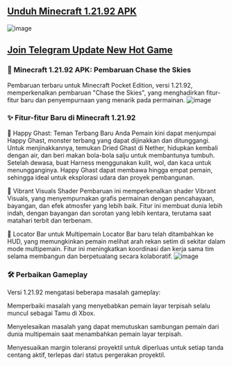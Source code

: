 
## [Unduh Minecraft 1.21.92 APK](https://tinyurl.com/4jjt7d9r)
![image](https://github.com/user-attachments/assets/eca12e63-8471-4d65-ab3c-0d80724af8d4)


## [Join Telegram Update New Hot Game](https://t.me/seruapk)
### 🧱 Minecraft 1.21.92 APK: Pembaruan Chase the Skies
Pembaruan terbaru untuk Minecraft Pocket Edition, versi 1.21.92, memperkenalkan pembaruan "Chase the Skies", yang menghadirkan fitur-fitur baru dan penyempurnaan yang menarik pada permainan.
![image](https://github.com/user-attachments/assets/a61f1ff6-e45d-45ea-b9ed-9827ffb67435)


### ✨ Fitur-fitur Baru di Minecraft 1.21.92
🐉 Happy Ghast: Teman Terbang Baru Anda
Pemain kini dapat menjumpai Happy Ghast, monster terbang yang dapat dijinakkan dan ditunggangi. Untuk menjinakkannya, temukan Dried Ghast di Nether, hidupkan kembali dengan air, dan beri makan bola-bola salju untuk membantunya tumbuh. Setelah dewasa, buat Harness menggunakan kulit, wol, dan kaca untuk menungganginya. Happy Ghast dapat membawa hingga empat pemain, sehingga ideal untuk eksplorasi udara dan proyek pembangunan.

🎨 Vibrant Visuals Shader
Pembaruan ini memperkenalkan shader Vibrant Visuals, yang menyempurnakan grafis permainan dengan pencahayaan, bayangan, dan efek atmosfer yang lebih baik. Fitur ini membuat dunia lebih indah, dengan bayangan dan sorotan yang lebih kentara, terutama saat matahari terbit dan terbenam.

🧭 Locator Bar untuk Multipemain
Locator Bar baru telah ditambahkan ke HUD, yang memungkinkan pemain melihat arah rekan setim di sekitar dalam mode multipemain. Fitur ini meningkatkan koordinasi dan kerja sama tim selama membangun dan berpetualang secara kolaboratif.
![image](https://github.com/user-attachments/assets/cc60baf7-1206-4eee-88c1-2dbb1620581e)

### 🛠️ Perbaikan Gameplay
Versi 1.21.92 mengatasi beberapa masalah gameplay:

Memperbaiki masalah yang menyebabkan pemain layar terpisah selalu muncul sebagai Tamu di Xbox.

Menyelesaikan masalah yang dapat memutuskan sambungan pemain dari dunia multipemain saat menambahkan pemain layar terpisah.

Menyesuaikan margin toleransi proyektil untuk diperluas untuk setiap tanda centang aktif, terlepas dari status pergerakan proyektil.
